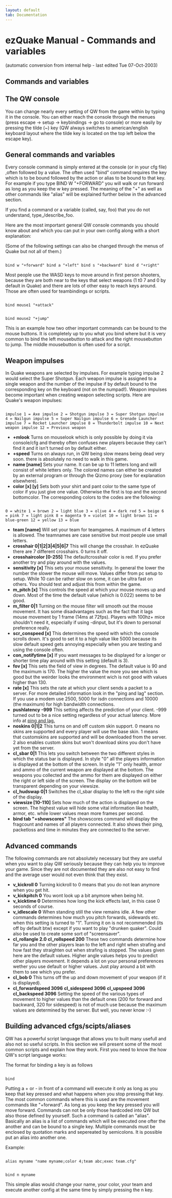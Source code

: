 ```yaml
---
layout: default
tab: Documentation
---
```


# ezQuake Manual - Commands and variables
(automatic conversion from internal help - last edited Tue 07-Oct-2003)

## Commands and variables

## The QW console

You can change nearly every setting of QW from the game within by typing it in the console. You can either reach the console through the menues (press escape -> setup -> keybindings -> go to console) or more easily by pressing the tilde (~) key (QW always switches to american/english keyboard layout where the tilde key is located on the top left below the escape key).
## General commands and variables

Every console command is simply entered at the console (or in your cfg file) ,often followed by a value. The often used "bind" command requires the key which is to be bound followed by the action or alias to be bound to that key. For example if you type BIND W "+FORWARD" you will walk or run forward as long as you keep the w key pressed. The meaning of the "+" as well as other commands like "alias" will be explained further below in the advanced section.

If you find a command or a variable (called, say, foo) that you do not understand, type_/describe_foo.

Here are the most important general QW console commands you should know about and which you can put in your own config along with a short explanation:

(Some of the following settings can also be changed through the menus of Quake but not all of them.)

```

bind w "+forward" bind a "+left" bind s "+backward" bind d "+right"
```


Most people use the WASD keys to move around in first person shooters, because they are both near to the keys that select weapons (1 t0 7 and 0 by default in Quake) and there are lots of other easy to reach keys around. Those are often used for teambindings or scripts.

```

bind mouse1 "+attack"
```


```

bind mouse2 "+jump"
```


This is an example how two other important commands can be bound to the mouse buttons. It is completely up to you what you bind where but it is very common to bind the left mousebutton to attack and the right mousebutton to jump. The middle mousebutton is often used for a script.
## Weapon impulses

In Quake weapons are selected by impulses. For example typing impulse 2 would select the Super Shotgun. Each weapon impulse is assigned to a single weapon and the number of the impulse if by default bound to the corresponding key on the keyboard (not on the numpad!). Weapon impulses become important when creating weapon selecting scripts. Here are Quake's weapon impulses:

```

impulse 1 = Axe impulse 2 = Shotgun impulse 3 = Super Shotgun impulse 4 = Nailgun impulse 5 = Super Nailgun impulse 6 = Grenade Launcher impulse 7 = Rocket Launcher impulse 8 = Thunderbolt impulse 10 = Next weapon impulse 12 = Previous weapon
```


- **+mlook** Turns on mouselook which is only possible by doing it via console/cfg and thereby often confuses new players because they can't find it and it isn't turned on by default either.
- **+speed** Turns on always run, in QW being slow means being dead very soon. there is absolutely no need to walk in this game.
- **name [name]** Sets your name. It can be up to 11 letters long and will consist of white letters only. The colored names can either be created by an external program or through the Qizmo proxy (see for explanation elsewhere).
- **color [x] [y]** Sets both your shirt and pant color to the same type of color if you just give one value. Otherwise the first is top and the second bottomcolor. The corresponding colors to the codes are the following:
```

0 = white 1 = brown 2 = light blue 3 = olive 4 = dark red 5 = beige 6 = pink 7 = light pink 8 = magenta 9 = violet 10 = light brown 11 = blue-green 12 = yellow 13 = blue
```


- **team [name]** Will set your team for teamgames. A maximum of 4 letters is allowed. The teamnames are case sensitive but most people use small letters.
- **crosshair 0|1|2|3|4|5|6|7** This will change the crosshair. In ezQuake there are 7 different crosshairs. 0 turns it off.
- **crosshaircolor [0-255]** The defaultcrosshair color is red. If you prefer another try and play around with the values.
- **sensitivity [x]** This sets your mouse sensitivity. In general the lower the number the slower the mouse will move. Values differ from pc setup to setup. While 10 can be rather slow on some, it can be ultra fast on others. You should test and adjust this from within the game.
- **m_pitch [x]** This controls the speed at which your mouse moves up and down. Most of the time the default value (which is 0.022) seems to be good.
- **m_filter 0|1** Turning on the mouse filter will smooth out the mouse movement. It has some disadvantages such as the fact that it lags mouse movement by 1 frame (14ms at 72fps). Players with 100hz+ mice shouldn't need it, especially if using -dinput, but it's down to personal preference really.
- **scr_conspeed [x]** This determines the speed with which the console scrolls down. It's good to set it to a high value like 5000 because its slow default speed gets annoying especially when you are testing and using the console often.
- **con_notifytime [x]** If you want messages to be displayed for a longer or shorter time play around with this setting (default is 3).
- **fov [x]** This sets the field of view in degrees. The default value is 90 and the maximum is 170. The higher the value the more you see which is good but the weirder looks the environment wich is not good with values higher than 130.
- **rate [x]** This sets the rate at which your client sends a packet to a server. For more detailed information look in the "ping and lag" section. If you use a modem use 2500, 5000 for isdn connections and 10000 (the maximum) for high bandwidth connections.
- **pushlatency -999** This setting affects the prediction of your client. -999 turned out to be a nice setting regardless of your actual latency. More info at [ping and lag.](ping_lag.md) 
- **noskins 0|1|2** This turns on and off custom skin support. 0 means no skins are supported and every player will use the base skin. 1 means that customskins are supported and will be downloaded from the server. 2 also enables custom skins but won't download skins you don't have yet from the server.
- **cl_sbar 0|1** This lets you switch between the two different styles in which the status bar is displayed. In style "0" all the players information is displayed at the bottom of the screen. In style "1" only health, armor and ammo of the current weapon are displayed at the bottom. The weapons you collected and the ammo for them are displayed on either the right or left side of the screen. The display on the bottom will be transparent depending on your viewsize.
- **cl_hudswap 0|1** Switches the cl_sbar display to the left ro the right side of the display.
- **viewsize [10-110]** Sets how much of the action is displayed on the screen. The highest value will hide some vital information like health, armor, etc. while lower values mean more frames per second.
- **bind tab "+showscores"** The showscores command will display the fragcount and names of all players connected. It also shows their ping, packetloss and time in minutes they are connected to the server.

## Advanced commands

The following commands are not absolutely necessary but they are useful when you want to play QW seriously because they can help you to improve your game. Since they are not documented they are also not easy to find and the average user would not even think that they exist.

- **v_kickroll 0** Turning kickroll to 0 means that you do not lean anymore when you get hit.
- **v_kickpitch 0** You wont look up a bit anymore when being hit.
- **v_kicktime 0** Determines how long the kick effects last, in this case 0 seconds of course.
- **v_idlescale 0** When standing still the view remains idle. A few other commands determines how much you pitch forwards, sidewards etc. when this setting is turned to "1". Turning it on is not recommended (its off by default btw) except if you want to play "drunken quaker". Could also be used to create some sort of "screensaver".
- **cl_rollangle 2.0** **cl_rollspeed 200** These two commands determine how far you and the other players lean to the left and right when strafing and how fast they straighten out when strafing is stopped. The values given here are the default values. Higher angle values helps you to predict other players movement. It depends a lot on your personal preferences wether you use default or higher values. Just play around a bit with them to see which you prefer.
- **cl_bob 0** This turns off the up and down movement of your weapon (if it is displayed).
- **cl_forwardspeed 3096** **cl_sidespeed 3096** **cl_upspeed 3096** **cl_backspeed 3096** Setting the speed of the various types of movement to higher values than the default ones (200 for forward and backward, 320 for sidespeed) is not of much use because the maximum values are determined by the server. But well, you never know :-)

## Building advanced cfgs/scipts/aliases

QW has a powerful script language that allows you to built many usefull and also not so useful scripts. In this section we will present some of the most common scripts and explain how they work. First you need to know the how QW's script language works:

The format for binding a key is as follows

```

bind
```


Putting a + or - in front of a command will execute it only as long as you keep that key pressed and what happens when you stop pressing that key. The most common commands where this is used are the movement commands like "+forward". As long as you keep the key pressed you will move forward. Commands can not be only those hardcoded into QW but also those defined by yourself. Such a command is called an "alias". Basically an alias is a list of commands which will be executed one ofter the another and can be bound to a single key. Multiple commands must be enclosed by quotation marks and sepereated by semicolons. It is possible put an alias into another one.

Example:

```

alias myname "name myname;color 4;team abc;exec team.cfg"
```


```

bind n myname
```


This simple alias would change your name, your color, your team and execute another config at the same time by simply pressing the n key.
